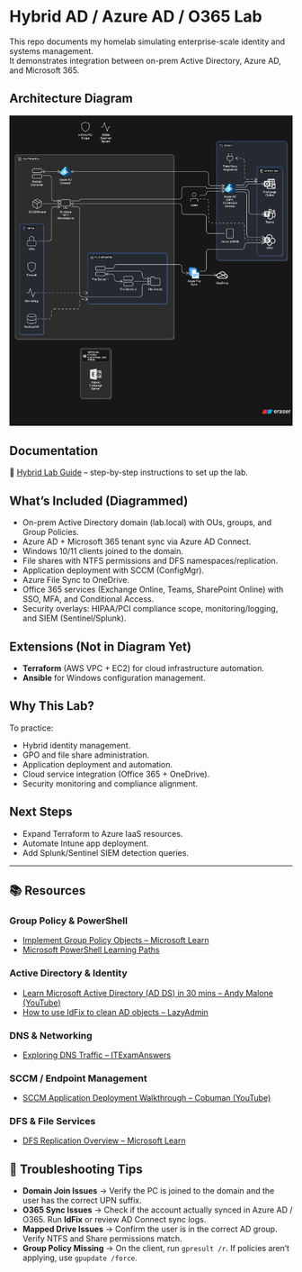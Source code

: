 # Hybrid AD / Azure AD / O365 Lab  

This repo documents my homelab simulating enterprise-scale identity and systems management.  
It demonstrates integration between on-prem Active Directory, Azure AD, and Microsoft 365.
  
## Architecture Diagram  
![Hybrid Microsoft 365 Architecture](hybrid-architechture.png)

## Documentation  

📖 [Hybrid Lab Guide](lab_guide.md) – step-by-step instructions to set up the lab.  

## What’s Included (Diagrammed)  
- On-prem Active Directory domain (lab.local) with OUs, groups, and Group Policies.  
- Azure AD + Microsoft 365 tenant sync via Azure AD Connect.  
- Windows 10/11 clients joined to the domain.  
- File shares with NTFS permissions and DFS namespaces/replication.  
- Application deployment with SCCM (ConfigMgr).  
- Azure File Sync to OneDrive.  
- Office 365 services (Exchange Online, Teams, SharePoint Online) with SSO, MFA, and Conditional Access.  
- Security overlays: HIPAA/PCI compliance scope, monitoring/logging, and SIEM (Sentinel/Splunk).  

## Extensions (Not in Diagram Yet)  
- **Terraform** (AWS VPC + EC2) for cloud infrastructure automation.  
- **Ansible** for Windows configuration management.  

## Why This Lab?  
To practice:  
- Hybrid identity management.  
- GPO and file share administration.  
- Application deployment and automation.  
- Cloud service integration (Office 365 + OneDrive).  
- Security monitoring and compliance alignment.

## Next Steps  
- Expand Terraform to Azure IaaS resources.  
- Automate Intune app deployment.  
- Add Splunk/Sentinel SIEM detection queries.  

---

## 📚 Resources  

### Group Policy & PowerShell  
- [Implement Group Policy Objects – Microsoft Learn](https://learn.microsoft.com/en-us/training/modules/implement-group-policy-objects/)  
- [Microsoft PowerShell Learning Paths](https://learn.microsoft.com/en-us/training/paths/powershell/)  

### Active Directory & Identity  
- [Learn Microsoft Active Directory (AD DS) in 30 mins – Andy Malone (YouTube)](https://www.youtube.com/watch?v=85-bp7XxWDQ)  
- [How to use IdFix to clean AD objects – LazyAdmin](https://lazyadmin.nl/it/idfix/)  

### DNS & Networking  
- [Exploring DNS Traffic – ITExamAnswers](https://itexamanswers.net/17-1-7-lab-exploring-dns-traffic-answers.html)  

### SCCM / Endpoint Management  
- [SCCM Application Deployment Walkthrough – Cobuman (YouTube)](https://www.youtube.com/watch?v=hgp15SXJhQ4)  

### DFS & File Services  
- [DFS Replication Overview – Microsoft Learn](https://learn.microsoft.com/en-us/windows-server/storage/dfs-replication/dfs-replication-overview)  

## 🔧 Troubleshooting Tips  

- **Domain Join Issues** → Verify the PC is joined to the domain and the user has the correct UPN suffix.  
- **O365 Sync Issues** → Check if the account actually synced in Azure AD / O365. Run **IdFix** or review AD Connect sync logs.  
- **Mapped Drive Issues** → Confirm the user is in the correct AD group. Verify NTFS and Share permissions match.  
- **Group Policy Missing** → On the client, run `gpresult /r`. If policies aren’t applying, use `gpupdate /force`.  
  
